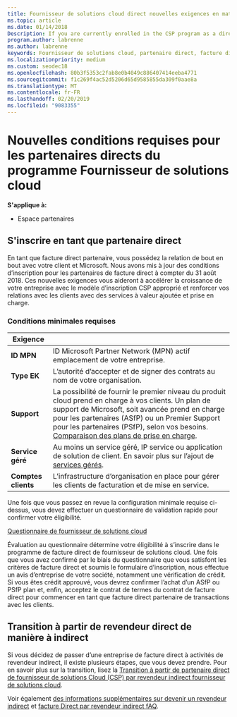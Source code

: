 ```yaml
---
title: Fournisseur de solutions cloud direct nouvelles exigences en matière de partenaire | L’espace partenaires
ms.topic: article
ms.date: 01/14/2018
Description: If you are currently enrolled in the CSP program as a direct partner, you should prepare to meet these updated support and services requirements.
program.author: labrenne
ms.author: labrenne
keywords: Fournisseur de solutions cloud, partenaire direct, facture direct, configuration requise
ms.localizationpriority: medium
ms.custom: seodec18
ms.openlocfilehash: 80b3f5353c2fab8e0b4049c886407414eeba4771
ms.sourcegitcommit: f1c269f4ac52d5206d65d9585855da309f0aae8a
ms.translationtype: MT
ms.contentlocale: fr-FR
ms.lasthandoff: 02/20/2019
ms.locfileid: "9083355"
---
```

# <a name="csp-direct-partner-new-requirements"></a>Nouvelles conditions requises pour les partenaires directs du programme Fournisseur de solutions cloud

**S'applique à:**

- Espace partenaires

## <a name="enroll-as-a-direct-partner"></a>S'inscrire en tant que partenaire direct

En tant que facture direct partenaire, vous possédez la relation de bout en bout avec votre client et Microsoft. Nous avons mis à jour des conditions d’inscription pour les partenaires de facture direct à compter du 31 août 2018. Ces nouvelles exigences vous aideront à accélérer la croissance de votre entreprise avec le modèle d’inscription CSP approprié et renforcer vos relations avec les clients avec des services à valeur ajoutée et prise en charge. 

### <a name="minimum-requirements"></a>Conditions minimales requises

|**Exigence**|                             |
|--------------------------------|--------------------------------------------------------------|
|**ID MPN**   |ID Microsoft Partner Network (MPN) actif emplacement de votre entreprise.   |
|**Type EK**   |L’autorité d’accepter et de signer des contrats au nom de votre organisation.|
|**Support**  |La possibilité de fournir le premier niveau du produit cloud prend en charge à vos clients. Un plan de support de Microsoft, soit avancée prend en charge pour les partenaires (ASfP) ou un Premier Support pour les partenaires (PSfP), selon vos besoins. [Comparaison des plans de prise en charge](https://partner.microsoft.com/en-US/support/partnersupport). |
|**Service géré**   |Au moins un service géré, IP service ou application de solution de client. En savoir plus sur l’ajout de [services gérés](https://partner.microsoft.com/en-US/business-opportunities/managed-services-provider).|
|**Comptes clients** |L’infrastructure d’organisation en place pour gérer les clients de facturation et de mise en service. 

Une fois que vous passez en revue la configuration minimale requise ci-dessus, vous devez effectuer un questionnaire de validation rapide pour confirmer votre éligibilité. 

[Questionnaire de fournisseur de solutions cloud](https://partner.microsoft.com/cloud-solution-provider/assessment)

Évaluation au questionnaire détermine votre éligibilité à s’inscrire dans le programme de facture direct de fournisseur de solutions cloud. Une fois que vous avez confirmé par le biais du questionnaire que vous satisfont les critères de facture direct et soumis le formulaire d’inscription, nous effectue un avis d’entreprise de votre société, notamment une vérification de crédit. Si vous êtes crédit approuvé, vous devrez confirmer l’achat d’un ASfP ou PSfP plan et, enfin, acceptez le contrat de termes du contrat de facture direct pour commencer en tant que facture direct partenaire de transactions avec les clients.

## <a name="transition-from-direct-to-indirect-reseller"></a>Transition à partir de revendeur direct de manière à indirect

Si vous décidez de passer d’une entreprise de facture direct à activités de revendeur indirect, il existe plusieurs étapes, que vous devez prendre. Pour en savoir plus sur la transition, lisez la [Transition à partir de partenaire direct de fournisseur de solutions Cloud (CSP) par revendeur indirect fournisseur de solutions cloud](transition-direct-to-indirect.md). 

Voir également [des informations supplémentaires sur devenir un revendeur indirect](https://assetsprod.microsoft.com/csp-directbill-to-indirect-transition.pdf) et [facture Direct par revendeur indirect fAQ](http://assetsprod.microsoft.com/mpn/direct-bill-partner-faq.pdf).